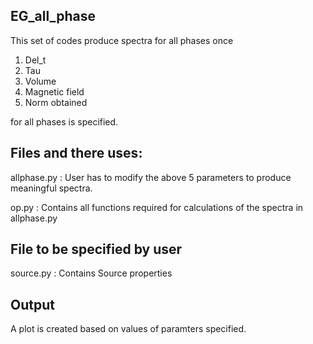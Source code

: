 ## EG_all_phase ##

This set of codes produce spectra for all phases once 
1. Del_t
2. Tau
3. Volume
4. Magnetic field
5. Norm obtained

for all phases is specified.

## Files and there uses: ##

allphase.py : User has to modify the above 5 parameters to produce meaningful spectra.

op.py       : Contains all functions required for calculations of the spectra in allphase.py

## File to be specified by user ##

source.py : Contains Source properties

## Output ##

A plot is created based on values of paramters specified.
